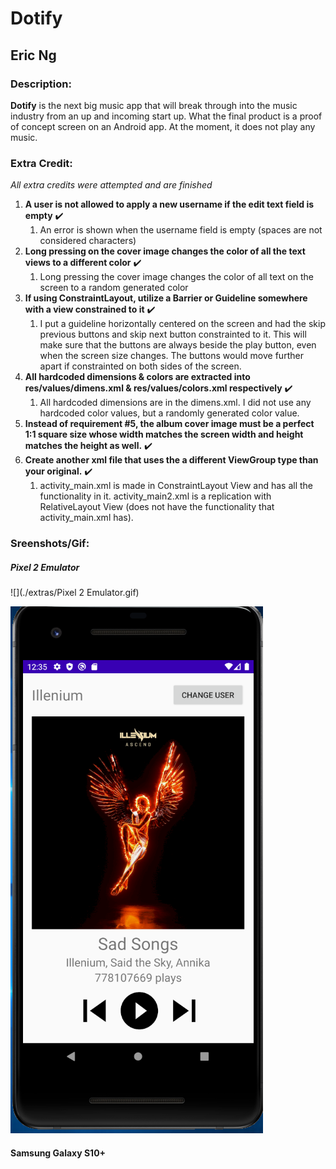 # Dotify
## Eric Ng

### Description:
**Dotify** is the next big music app that will break through into the music industry from an up and incoming start up. What the final product is a proof of concept screen on an Android app. At the moment, it does not play any music. 

### Extra Credit:
*All extra credits were attempted and are finished*
1. **A user is not allowed to apply a new username if the edit text field is empty** :heavy_check_mark:
   1. An error is shown when the username field is empty (spaces are not considered characters)
1. **Long pressing on the cover image changes the color of all the text views to a different color** :heavy_check_mark:
   1. Long pressing the cover image changes the color of all text on the screen to a random generated color
1. **If using ConstraintLayout, utilize a Barrier or Guideline somewhere with a view constrained to it** :heavy_check_mark:
   1. I put a guideline horizontally centered on the screen and had the skip previous buttons and skip next button constrainted to it. This will make sure that the buttons are always beside the play button, even when the screen size changes. The buttons would move further apart if constrainted on both sides of the screen.
1. **All hardcoded dimensions & colors are extracted into res/values/dimens.xml & res/values/colors.xml respectively** :heavy_check_mark:
   1. All hardcoded dimensions are in the dimens.xml. I did not use any hardcoded color values, but a randomly generated color value.
1. **Instead of requirement #5, the album cover image must be a perfect 1:1 square size whose width matches the screen width and height matches the height as well.** :heavy_check_mark:
1. **Create another xml file that uses the a different ViewGroup type than your original.** :heavy_check_mark:
   1. activity_main.xml is made in ConstraintLayout View and has all the functionality in it. activity_main2.xml is a replication with RelativeLayout View (does not have the functionality that activity_main.xml has).

### Sreenshots/Gif:

##### Pixel 2 Emulator
![](./extras/Pixel 2 Emulator.gif)

<img src="./extras/Pixel 2 Emulator.png" />


#### Samsung Galaxy S10+



